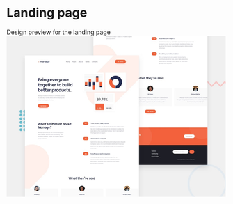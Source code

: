 # Landing page

Design preview for the landing page
![Design preview for the  landing page ](./design/desktop-preview.jpg)
